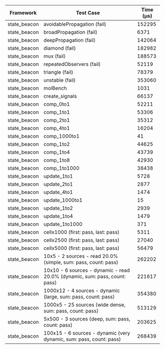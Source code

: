 | Framework | Test Case | Time (μs) |
| --- | --- | --- |
| state_beacon | avoidablePropagation (fail) | 152295 |
| state_beacon | broadPropagation (fail) | 6371 |
| state_beacon | deepPropagation (fail) | 142064 |
| state_beacon | diamond (fail) | 182982 |
| state_beacon | mux (fail) | 188573 |
| state_beacon | repeatedObservers (fail) | 52119 |
| state_beacon | triangle (fail) | 78379 |
| state_beacon | unstable (fail) | 353060 |
| state_beacon | molBench | 1031 |
| state_beacon | create_signals | 66137 |
| state_beacon | comp_0to1 | 52211 |
| state_beacon | comp_1to1 | 53306 |
| state_beacon | comp_2to1 | 35312 |
| state_beacon | comp_4to1 | 16204 |
| state_beacon | comp_1000to1 | 41 |
| state_beacon | comp_1to2 | 44625 |
| state_beacon | comp_1to4 | 43739 |
| state_beacon | comp_1to8 | 42930 |
| state_beacon | comp_1to1000 | 38438 |
| state_beacon | update_1to1 | 5728 |
| state_beacon | update_2to1 | 2877 |
| state_beacon | update_4to1 | 1474 |
| state_beacon | update_1000to1 | 15 |
| state_beacon | update_1to2 | 2939 |
| state_beacon | update_1to4 | 1479 |
| state_beacon | update_1to1000 | 371 |
| state_beacon | cellx1000 (first: pass, last: pass) | 5311 |
| state_beacon | cellx2500 (first: pass, last: pass) | 27040 |
| state_beacon | cellx5000 (first: pass, last: pass) | 56479 |
| state_beacon | 10x5 - 2 sources - read 20.0% (simple, sum: pass, count: pass) | 262202 |
| state_beacon | 10x10 - 6 sources - dynamic - read 20.0% (dynamic, sum: pass, count: pass) | 221617 |
| state_beacon | 1000x12 - 4 sources - dynamic (large, sum: pass, count: pass) | 354380 |
| state_beacon | 1000x5 - 25 sources (wide dense, sum: pass, count: pass) | 513129 |
| state_beacon | 5x500 - 3 sources (deep, sum: pass, count: pass) | 203625 |
| state_beacon | 100x15 - 6 sources - dynamic (very dynamic, sum: pass, count: pass) | 268439 |
